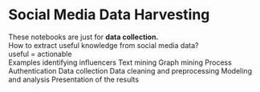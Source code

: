 # Social Media Data Harvesting

These notebooks are just for <b>data collection.</b><br>
How to extract useful knowledge from social media data?<br>
useful = actionable<br>
Examples
identifying influencers
Text mining
Graph mining
Process
Authentication
Data collection
Data cleaning and preprocessing
Modeling and analysis
Presentation of the results
